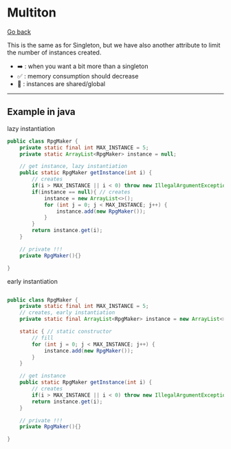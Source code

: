 # Multiton

[Go back](..)

This is the same as for Singleton, but we have also another attribute to limit
the number of instances created.

* ➡️ : when you want a bit more than a singleton
* ✅ : memory consumption should decrease
* 🚫 : instances are shared/global

<hr class="sl">

## Example in java

lazy instantiation

```java
public class RpgMaker {
    private static final int MAX_INSTANCE = 5;
    private static ArrayList<RpgMaker> instance = null;

    // get instance, lazy instantiation
    public static RpgMaker getInstance(int i) {
        // creates
        if(i > MAX_INSTANCE || i < 0) throw new IllegalArgumentException("not a valid key");
        if(instance == null){ // creates
            instance = new ArrayList<>();
            for (int j = 0; j < MAX_INSTANCE; j++) {
                instance.add(new RpgMaker());
            }
        }
        return instance.get(i);
    }

    // private !!!
    private RpgMaker(){}

}

```

early instantiation

```java

public class RpgMaker {
    private static final int MAX_INSTANCE = 5;
    // creates, early instantiation
    private static final ArrayList<RpgMaker> instance = new ArrayList<>();

    static { // static constructor
        // fill
        for (int j = 0; j < MAX_INSTANCE; j++) {
            instance.add(new RpgMaker());
        }
    }

    // get instance
    public static RpgMaker getInstance(int i) {
        // creates
        if(i > MAX_INSTANCE || i < 0) throw new IllegalArgumentException("not a valid key");
        return instance.get(i);
    }

    // private !!!
    private RpgMaker(){}

}
```